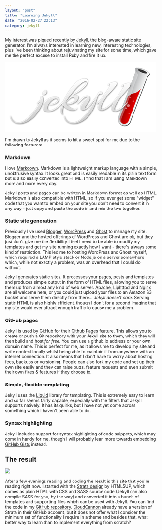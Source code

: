```yaml
---
layout: "post"
title: "Learning Jekyll"
date: "2016-02-27 22:13"
category: jekyll
---
```

My interest was piqued recently by [Jekyll](http://jekyllrb.com), the blog-aware static site generator. I'm always interested in learning new, interesting technologies, plus I've been thinking about rejuvinating my site for some time, which gave me the perfect excuse to install Ruby and fire it up.

<img src="/images/jekyll.png" class="image fit" />

I'm drawn to Jekyll as it seems to hit a sweet spot for me due to the following features:

### Markdown

I love [Markdown](https://en.wikipedia.org/wiki/Markdown). Markdown is a lightweight markup language with a simple, unobtrusive syntax. It looks great and is easily readable in its plain text form but is also easily converted into HTML. I find that I am using Markdown more and more every day.

Jekyll posts and pages can be written in Markdown format as well as HTML. Markdown is also compatible with HTML, so if you ever get some "widget" code that you want to embed on your site you don't need to convert it in any way - just copy and paste the code in and mix the two together.

### Static site generation

Previously I've used [Blogger](https://www.blogger.com), [WordPress](https://wordpress.org) and [Ghost](https://ghost.org) to manage my site. Blogger and the hosted offerings of WordPress and Ghost are ok, but they just don't give me the flexibility I feel I need to be able to modify my templates and get my site running exactly how I want - there's always some kind of restriction. This led me to hosting WordPress and Ghost myself, which required a LAMP style stack or Node.js on a server somewhere which, while not exactly a problem, was an overhead that I could do without.

Jekyll generates static sites. It processes your pages, posts and templates and produces simple output in the form of HTML files, allowing you to serve them up from almost any kind of web server. [Apache](https://httpd.apache.org), [Lighttpd](https://www.lighttpd.net) and [Nginx](https://www.nginx.com) are all welcome here, or you could just upload your files to an Amazon S3 bucket and serve them directly from there... *Jekyll doesn't care*. Serving static HTML is also highly efficient, though I don't for a second imagine that my site would ever attract enough traffic to cause me a problem.

### GitHub pages

Jekyll is used by GitHub for their [Github Pages](https://pages.github.com) feature. This allows you to create or push a Git repository with your Jekyll site to them, which they will then build and host *for free*. You can use a github.io address or your own domain name. This is perfect for me, as it allows me to develop my site and write content locally whilst being able to maintain it from anywhere with an internet connection. It also means that I don't have to worry about hosting fees, backups or versioning. People can also fork my code and set up their own site easily and they can raise bugs, feature requests and even submit their own fixes & features if they choose to.

### Simple, flexible templating

Jekyll uses the [Liquid](http://liquidmarkup.org) library for templating. This is extremely easy to learn and so far seems fairly capable, especially with the filters that Jekyll supports natively. It has its quirks, but I have not yet come across something which I haven't been able to do.

### Syntax highlighting

Jekyll includes support for syntax highlighting of code snippets, which may come in handy for me, though I will probably lean more towards embedding [GitHub Gists](https://gist.github.com) instead.

## The result

<img src="/preview.jpg" class="image fit" />

After a few evenings reading and coding the result is this site that you're reading right now. I started with the [Strata design](http://html5up.net/strata) by HTML5UP, which comes as plain HTML with CSS and SASS source code (Jekyll can also compile SASS for you, by the way) and converted it into a bunch of templates and supporting files which can be used with Jekyll. You can find the code in my [GitHub repository](https://github.com/DavidForster/strata-jekyll). [CloudCannon](http://cloudcannon.com) already have a version of Strata in their [GitHub account](https://github.com/CloudCannon/Strata-Jekyll-Theme), but it does not offer what I consider the minimum set of functionality I require in a theme and besides that, what better way to learn than to implement everything from scratch?

